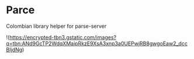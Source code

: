 # Parce
Colombian library helper for parse-server

!(https://encrypted-tbn3.gstatic.com/images?q=tbn:ANd9GcTP2WdqXMaipRkzE9XsA3xnp3a0UEPwjRB8gwgoEaw2_dccBIjdNg)
